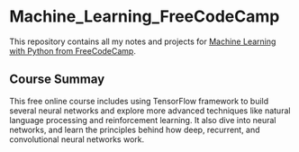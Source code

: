 # Machine_Learning_FreeCodeCamp

This repository contains all my notes and projects for [Machine Learning with Python from FreeCodeCamp][1].

## Course Summay

This free online course includes using TensorFlow framework to build several neural networks and explore more advanced techniques like natural language processing and reinforcement learning. It also dive into neural networks, and learn the principles behind how deep, recurrent, and convolutional neural networks work.

[1]:https://www.freecodecamp.org/learn/machine-learning-with-python/
